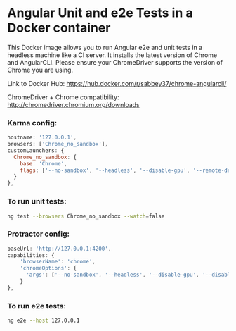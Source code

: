 # Angular Unit and e2e Tests in a Docker container
This Docker image allows you to run Angular e2e and unit tests in a headless machine like a CI server. It installs the latest version of Chrome and AngularCLI. Please ensure your ChromeDriver supports the version of Chrome you are using.

Link to Docker Hub: https://hub.docker.com/r/sabbey37/chrome-angularcli/

ChromeDriver + Chrome compatibility: http://chromedriver.chromium.org/downloads

### Karma config:
```javascript
hostname: '127.0.0.1',
browsers: ['Chrome_no_sandbox'],
customLaunchers: {
  Chrome_no_sandbox: {
    base: 'Chrome',
    flags: ['--no-sandbox', '--headless', '--disable-gpu', '--remote-debugging-port=9222']
  }
},
```
### To run unit tests:
```bash
ng test --browsers Chrome_no_sandbox --watch=false
```

### Protractor config:
```javascript
baseUrl: 'http://127.0.0.1:4200',
capabilities: {
    'browserName': 'chrome',
    'chromeOptions': {
      'args': ['--no-sandbox', '--headless', '--disable-gpu', '--disable-browser-side-navigation']
    }
},
```

### To run e2e tests:
```bash
ng e2e --host 127.0.0.1
```
